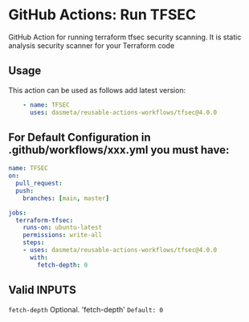 # GitHub Actions: Run TFSEC
GitHub Action for running terraform tfsec security scanning.  It is static analysis security scanner for your Terraform code

## Usage

This action can be used as follows add latest version:

```yaml
    - name: TFSEC
      uses: dasmeta/reusable-actions-workflows/tfsec@4.0.0
```

## For Default Configuration in .github/workflows/xxx.yml you must have:

```yaml
name: TFSEC
on:
  pull_request:
  push:
    branches: [main, master]

jobs:
  terraform-tfsec:
    runs-on: ubuntu-latest
    permissions: write-all
    steps:
    - uses: dasmeta/reusable-actions-workflows/tfsec@4.0.0
      with:
        fetch-depth: 0

```

## Valid INPUTS

`fetch-depth`
Optional. 'fetch-depth'
`Default: 0`
